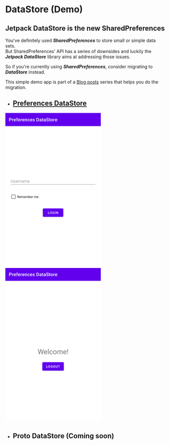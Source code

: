 # DataStore (Demo)

## Jetpack DataStore is the new SharedPreferences

You've definitely used _**SharedPreferences**_ to store small or simple data sets. </br>
But SharedPreferences' API has a series of downsides and luckily the _**Jetpack DataStore**_ library aims at addressing those issues.

So if you're currently using _**SharedPreferences**_, consider migrating to _**DataStore**_ instead. 

This simple demo app is part of a [Blog posts]() series that helps you do the migration.

- ## [Preferences DataStore]()

<img src="/screenshots/LoginActivity.png" width="300"/> <img src="/screenshots/WelcomeActivity.png" width="300"/>

- ## Proto DataStore (Coming soon)

